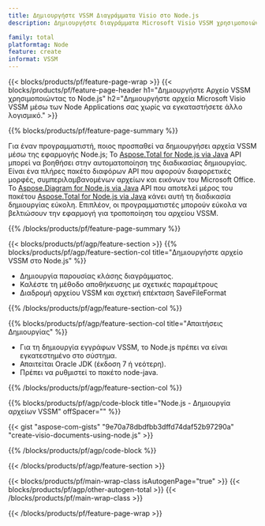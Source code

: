 ```yaml
---
title: Δημιουργήστε VSSM Διαγράμματα Visio στο Node.js
description: Δημιουργήστε διαγράμματα Microsoft Visio VSSM χρησιμοποιώντας εφαρμογές Node χωρίς χρήση του Microsoft Office.  

family: total
platformtag: Node
feature: create
informat: VSSM
---
```

{{< blocks/products/pf/feature-page-wrap >}}
{{< blocks/products/pf/feature-page-header h1="Δημιουργήστε Αρχείο VSSM χρησιμοποιώντας το Node.js" h2="Δημιουργήστε αρχεία Microsoft Visio VSSM μέσω των Node Applications σας χωρίς να εγκαταστήσετε άλλο λογισμικό." >}}

{{% blocks/products/pf/feature-page-summary %}}

Για έναν προγραμματιστή, ποιος προσπαθεί να δημιουργήσει αρχεία VSSM μέσω της εφαρμογής Node.js;  Το [Aspose.Total for Node.js via Java](https://products.aspose.com/total/el/nodejs-java/) API μπορεί να βοηθήσει στην αυτοματοποίηση της διαδικασίας δημιουργίας.  Είναι ένα πλήρες πακέτο διαφόρων API που αφορούν διαφορετικές μορφές, συμπεριλαμβανομένων αρχείων και εικόνων του Microsoft Office.  Το [Aspose.Diagram for Node.js via Java](https://products.aspose.com/diagram/el/nodejs-java/) API που αποτελεί μέρος του πακέτου [Aspose.Total for Node.js via Java](https://products.aspose.com/total/el/nodejs-java/) κάνει αυτή τη διαδικασία δημιουργίας εύκολη.  Επιπλέον, οι προγραμματιστές μπορούν εύκολα να βελτιώσουν την εφαρμογή για τροποποίηση του αρχείου VSSM.  

{{% /blocks/products/pf/feature-page-summary %}}

{{< blocks/products/pf/agp/feature-section >}}
{{% blocks/products/pf/agp/feature-section-col title="Δημιουργήστε αρχείο VSSM στο Node.js" %}}

- Δημιουργία παρουσίας κλάσης διαγράμματος.
- Καλέστε τη μέθοδο αποθήκευσης με σχετικές παραμέτρους
- Διαδρομή αρχείου VSSM και σχετική επέκταση SaveFileFormat

{{% /blocks/products/pf/agp/feature-section-col %}}

{{% blocks/products/pf/agp/feature-section-col title="Απαιτήσεις Δημιουργίας" %}}

- Για τη δημιουργία εγγράφων VSSM, το Node.js πρέπει να είναι εγκατεστημένο στο σύστημα.
- Απαιτείται Oracle JDK (έκδοση 7 ή νεότερη).
- Πρέπει να ρυθμιστεί το πακέτο node-java.

{{% /blocks/products/pf/agp/feature-section-col %}}

{{% blocks/products/pf/agp/code-block title="Node.js - Δημιουργία αρχείων VSSM" offSpacer="" %}}

{{< gist "aspose-com-gists" "9e70a78dbdfbb3dffd74daf52b97290a" "create-visio-documents-using-node.js" >}}

{{% /blocks/products/pf/agp/code-block %}}

{{< /blocks/products/pf/agp/feature-section >}}

{{< blocks/products/pf/main-wrap-class isAutogenPage="true" >}}
{{< blocks/products/pf/agp/other-autogen-total >}}
{{< /blocks/products/pf/main-wrap-class >}}

{{< /blocks/products/pf/feature-page-wrap >}}